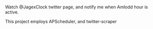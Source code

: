 Watch @JagexClock twitter page, and notify me when Amlodd hour is active.

This project employs APScheduler, and twitter-scraper
